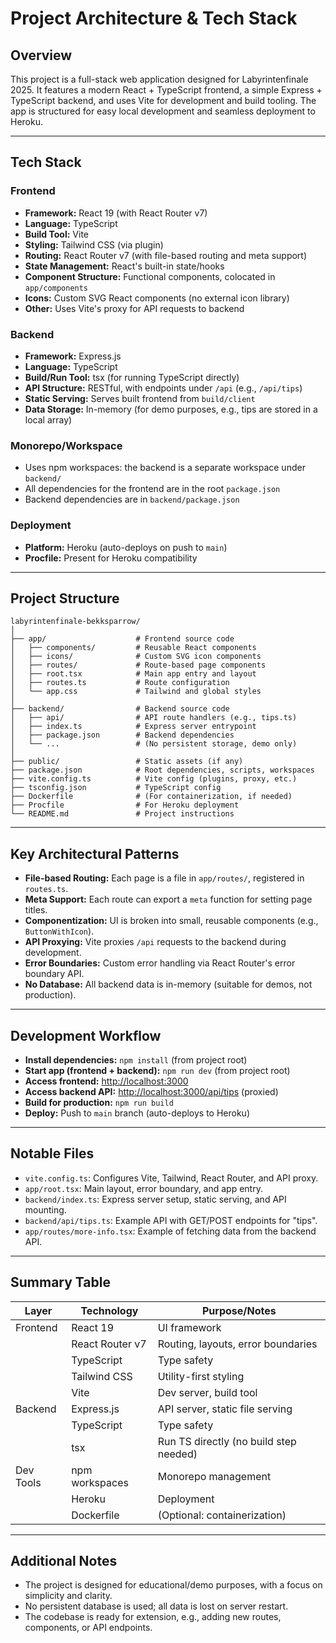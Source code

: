 # Project Architecture & Tech Stack

## Overview

This project is a full-stack web application designed for Labyrintenfinale 2025. It features a modern React + TypeScript frontend, a simple Express + TypeScript backend, and uses Vite for development and build tooling. The app is structured for easy local development and seamless deployment to Heroku.

---

## Tech Stack

### Frontend

- **Framework:** React 19 (with React Router v7)
- **Language:** TypeScript
- **Build Tool:** Vite
- **Styling:** Tailwind CSS (via plugin)
- **Routing:** React Router v7 (with file-based routing and meta support)
- **State Management:** React's built-in state/hooks
- **Component Structure:** Functional components, colocated in `app/components`
- **Icons:** Custom SVG React components (no external icon library)
- **Other:** Uses Vite's proxy for API requests to backend

### Backend

- **Framework:** Express.js
- **Language:** TypeScript
- **Build/Run Tool:** tsx (for running TypeScript directly)
- **API Structure:** RESTful, with endpoints under `/api` (e.g., `/api/tips`)
- **Static Serving:** Serves built frontend from `build/client`
- **Data Storage:** In-memory (for demo purposes, e.g., tips are stored in a local array)

### Monorepo/Workspace

- Uses npm workspaces: the backend is a separate workspace under `backend/`
- All dependencies for the frontend are in the root `package.json`
- Backend dependencies are in `backend/package.json`

### Deployment

- **Platform:** Heroku (auto-deploys on push to `main`)
- **Procfile:** Present for Heroku compatibility

---

## Project Structure

```
labyrintenfinale-bekksparrow/
│
├── app/                    # Frontend source code
│   ├── components/         # Reusable React components
│   ├── icons/              # Custom SVG icon components
│   ├── routes/             # Route-based page components
│   ├── root.tsx            # Main app entry and layout
│   ├── routes.ts           # Route configuration
│   └── app.css             # Tailwind and global styles
│
├── backend/                # Backend source code
│   ├── api/                # API route handlers (e.g., tips.ts)
│   ├── index.ts            # Express server entrypoint
│   ├── package.json        # Backend dependencies
│   └── ...                 # (No persistent storage, demo only)
│
├── public/                 # Static assets (if any)
├── package.json            # Root dependencies, scripts, workspaces
├── vite.config.ts          # Vite config (plugins, proxy, etc.)
├── tsconfig.json           # TypeScript config
├── Dockerfile              # (For containerization, if needed)
├── Procfile                # For Heroku deployment
└── README.md               # Project instructions
```

---

## Key Architectural Patterns

- **File-based Routing:** Each page is a file in `app/routes/`, registered in `routes.ts`.
- **Meta Support:** Each route can export a `meta` function for setting page titles.
- **Componentization:** UI is broken into small, reusable components (e.g., `ButtonWithIcon`).
- **API Proxying:** Vite proxies `/api` requests to the backend during development.
- **Error Boundaries:** Custom error handling via React Router's error boundary API.
- **No Database:** All backend data is in-memory (suitable for demos, not production).

---

## Development Workflow

- **Install dependencies:** `npm install` (from project root)
- **Start app (frontend + backend):** `npm run dev` (from project root)
- **Access frontend:** [http://localhost:3000](http://localhost:3000)
- **Access backend API:** [http://localhost:3000/api/tips](http://localhost:3000/api/tips) (proxied)
- **Build for production:** `npm run build`
- **Deploy:** Push to `main` branch (auto-deploys to Heroku)

---

## Notable Files

- `vite.config.ts`: Configures Vite, Tailwind, React Router, and API proxy.
- `app/root.tsx`: Main layout, error boundary, and app entry.
- `backend/index.ts`: Express server setup, static serving, and API mounting.
- `backend/api/tips.ts`: Example API with GET/POST endpoints for "tips".
- `app/routes/more-info.tsx`: Example of fetching data from the backend API.

---

## Summary Table

| Layer      | Technology         | Purpose/Notes                                 |
|------------|--------------------|-----------------------------------------------|
| Frontend   | React 19           | UI framework                                  |
|            | React Router v7    | Routing, layouts, error boundaries            |
|            | TypeScript         | Type safety                                   |
|            | Tailwind CSS       | Utility-first styling                         |
|            | Vite               | Dev server, build tool                        |
| Backend    | Express.js         | API server, static file serving               |
|            | TypeScript         | Type safety                                   |
|            | tsx                | Run TS directly (no build step needed)        |
| Dev Tools  | npm workspaces     | Monorepo management                           |
|            | Heroku             | Deployment                                    |
|            | Dockerfile         | (Optional: containerization)                  |

---

## Additional Notes

- The project is designed for educational/demo purposes, with a focus on simplicity and clarity.
- No persistent database is used; all data is lost on server restart.
- The codebase is ready for extension, e.g., adding new routes, components, or API endpoints. 